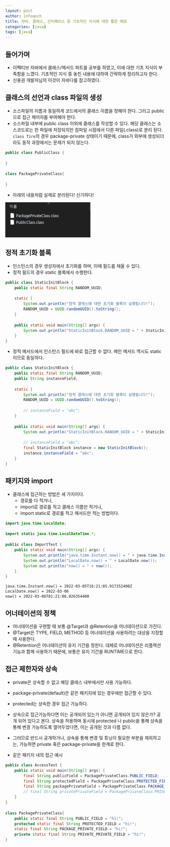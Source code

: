 ```yaml
---
layout: post
author: infoqoch
title: 자바, 클래스, 인터페이스 등 기초적인 지식에 대한 짧은 메모
categories: [java]
tags: [java]
---
```


## 들어가며
- 이펙티브 자바에서 클래스/메서드 파트를 공부를 하였고, 이에 대한 기초 지식이 부족함을 느꼈다. 기초적인 지식 중 놓친 내용에 대하여 간략하게 정리하고자 한다. 
- 신용권 개발자님의 이것이 자바다를 참고하였다. 

## 클래스의 선언과 class 파일의 생성 
- 소스파일의 이름과 동일하게 코드에서의 클래스 이름을 정해야 한다. 그리고 public 으로 접근 제어자를 부여해야 한다.
- 소스파일 내부에 public class 이외에 클래스를 작성할 수 있다. 해당 클래스는 소스코드로는 한 파일에 저장되지만 컴파일 시점에서 다른 파일(.class)로 분리 된다. `class Tire`의 경우 package-private 상태이기 때문에, class가 외부에 생성되더라도 동작 과정에서는 문제가 되지 않는다. 


```java
public class PublicClass {

}

class PackagePrivateClass{

}
```

- 아래의 내용처럼 실제로 분리된다! 신기하다!

![](/assets/pasteimage/2022-03-05-java%20class%20basic/2022-03-05-23-41-10.png)

## 정적 초기화 블록
- 인스턴스의 경우 생성자에서 초기화를 하며, 이때 필드를 채울 수 있다. 
- 정적 필드의 경우 static 블록에서 수행한다.

```java
public class StaticInitBlock {
    public static final String RANDOM_UUID;

    static {
        System.out.println("정적 클래스에 대한 초기화 블록이 실행됩니다!");
        RANDOM_UUID = UUID.randomUUID().toString();
    }

    public static void main(String[] args) {
        System.out.println("StaticInitBlock.RANDOM_UUID = " + StaticInitBlock.RANDOM_UUID);
    }
}
```

- 정적 메서드에서 인스턴스 필드에 바로 접근할 수 없다. 메인 메서드 역시도 static이므로 동일하다.

```java
public class StaticInitBlock {
    public static final String RANDOM_UUID;
    public String instanceField;

    static {
        System.out.println("정적 클래스에 대한 초기화 블록이 실행됩니다!");
        RANDOM_UUID = UUID.randomUUID().toString();

        // instanceField = "abc";
    }

    public static void main(String[] args) {
        System.out.println("StaticInitBlock.RANDOM_UUID = " + StaticInitBlock.RANDOM_UUID);

        // instanceField = "abc";
        final StaticInitBlock instance = new StaticInitBlock();
        instance.instanceField = "abc";
    }
}
```

## 패키지와 import
- 클래스에 접근하는 방법은 세 가지이다. 
    - 경로를 다 적거나, 
    - import로 경로를 적고 클래스 이름만 적거나, 
    - import static로 경로를 적고 매서드만 적는 방법이다. 

```java
import java.time.LocalDate;

import static java.time.LocalDateTime.*;

public class ImportTest {
    public static void main(String[] args) {
        System.out.println("java.time.Instant.now() = " + java.time.Instant.now());
        System.out.println("LocalDate.now() = " + LocalDate.now());
        System.out.println("now() = " + now());
    }
}
```

```log
java.time.Instant.now() = 2022-03-05T16:21:05.917352400Z
LocalDate.now() = 2022-03-06
now() = 2022-03-06T01:21:06.026354400
```

## 어너테이션의 정책
- 어너테이션을 구현할 때 보통 @Target과 @Retention을 어너테이션으로 가진다. 
- @Target은 TYPE, FIELD, METHOD 등 어너테이션을 사용하려는 대상을 지정할 때 사용한다.
- @Retention은 어너테이션의 유지 기간을 정한다. 대체로 어너테이션은 리플렉션 기능과 함께 사용하기 때문에, 보통은 유지 기간을 RUNTIME으로 한다. 


## 접근 제한자와 상속
- private은 상속할 수 없고 해당 클래스 내부에서만 사용 가능하다.
- package-private(default)은 같은 패키지에 있는 경우에만 접근할 수 있다. 
- protected는 상속한 경우 접근 가능하다. 
- 상속으로 접근가능하다면 이는 공개되어 있는가 아니면 공개되어 있지 않은가? 공개 되어 있다고 본다. 상속을 허용하며 동시에 protected 나 public을 통해 상속을 통해 변경 가능하도록 열어두었다면, 이는 공개된 것과 다름 없다. 
- 그러므로 반드시 공개하거나, 상속을 통해 변경 및 튜닝이 필요한 부분을 제외하고는, 가능하면 private 혹은 package-private을 한계로 한다. 

- 같은 패키지 내의 접근 예시

```java
public class AccessTest {
    public static void main(String[] args) {
        final String publicField = PackagePrivateClass.PUBLIC_FIELD;
        final String protectedField = PackagePrivateClass.PROTECTED_FIELD;
        final String packagePrivateField = PackagePrivateClass.PACKAGE_PRIVATE_FIELD;
        // final String privatePrivateField = PackagePrivateClass.PRIVATE_PRIVATE_FIELD; // 컴파일 에러
    }
}

class PackagePrivateClass{
    public static final String PUBLIC_FIELD = "hi!";
    protected static final String PROTECTED_FIELD = "hi!";
    static final String PACKAGE_PRIVATE_FIELD = "hi!";
    private static final String PRIVATE_PRIVATE_FIELD = "hi!";
}
```

